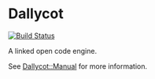 Dallycot
========

[![Build Status](https://travis-ci.org/jgsmith/perl-Dallycot.svg?branch=master)](https://travis-ci.org/jgsmith/perl-Dallycot)

A linked open code engine.

See [Dallycot::Manual](./lib/Dallycot/Manual.pod) for more information.
